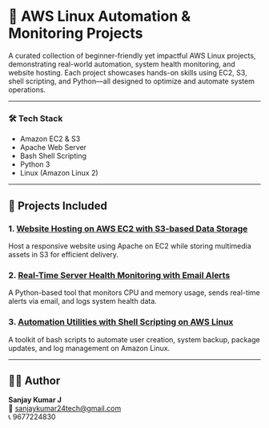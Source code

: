 # 🚀 AWS Linux Automation & Monitoring Projects

A curated collection of beginner-friendly yet impactful AWS Linux projects, demonstrating real-world automation, system health monitoring, and website hosting. Each project showcases hands-on skills using EC2, S3, shell scripting, and Python—all designed to optimize and automate system operations.

---

### 🛠️ Tech Stack
- Amazon EC2 & S3
- Apache Web Server
- Bash Shell Scripting
- Python 3
- Linux (Amazon Linux 2)

---

## 🌱 Projects Included

### 1. [Website Hosting on AWS EC2 with S3-based Data Storage](./1-ec2-s3-website-hosting)
Host a responsive website using Apache on EC2 while storing multimedia assets in S3 for efficient delivery.

### 2. [Real-Time Server Health Monitoring with Email Alerts](./2-server-health-monitor)
A Python-based tool that monitors CPU and memory usage, sends real-time alerts via email, and logs system health data.

### 3. [Automation Utilities with Shell Scripting on AWS Linux](./3-shell-automation)
A toolkit of bash scripts to automate user creation, system backup, package updates, and log management on Amazon Linux.

---

## 👨‍💻 Author

**Sanjay Kumar J**  
📧 [sanjaykumar24tech@gmail.com](mailto:sanjaykumar24tech@gmail.com)  
📞 9677224830
